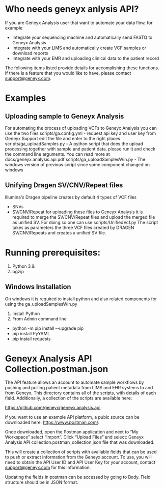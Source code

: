 # Who needs geneyx anlysis API?
If you are Geneyx Analysis user that want to automate your data flow, for example:
- Integrate your sequencing machine and automatically send FASTQ to Geneyx Analysis
- Integrate with your LIMS and automatically create VCF samples or download reports
- Integrate with your EMR and uploading clinical data to the patient record

The following items listed provide details for accomplishing these functions. If there is a feature that you would like to have, please contact support@geneyx.com. 

# Examples
## Uploading sample to Geneyx Analysis
For automating the process of uploading VCFs to Geneyx Analysis you can use the two files
scripts/ga.config.yml  			- request api key and user key from Geneyx Support edit the file and enter to the right places
scripts/ga_uploadSamples.py		- A python script that does the upload processing together with sample and patient data. please run it and check the command line arguments.
You can read more at docs/geneyx.analysis.api.pdf
scripts/ga_uploadSamplesWin.py  - The windows version of previous script since some component changed on windows


## Unifying Dragen SV/CNV/Repeat files
Illumina's Dragen pipeline creates by default 4 types of VCF files
* SNVs
* SV/CNV/Repeat
for uploading those files to Geneyx Analysis it is required to merge the SV/CNV/Repeat files and upload the merged file as unified SV.
For doing so one can use scripts/UnifiedVcf.py
The script takes as parameters the three VCF files created by DRAGEN SV/CNV/Repeats and creates a unified SV file. 

# Running prerequisites:
1.	Python 3.9.
2.	bgzip

## Windows Installation
On windows it is required to install python and also related components for using the ga_uploadSamplesWin.py
1.	Install Python 
2.	From Admin command line
  -	python -m pip install --upgrade pip
  -	pip install PyYAML
  - pip install requests
  
# Geneyx Analysis API Collection.postman.json
The API feature allows an account to automate sample workflows by pushing and pulling patient metadata from LIMS and EHR systems to and from Geneyx. This directory contains all of the scripts, with details of each field. Additionally, a collection of the scripts are available here:

https://github.com/geneyx/geneyx.analysis.api:

If you want to use an example API platform, a pubic source can be downloaded here: https://www.postman.com/.

Once downloaded, open the Postman application and next to “My Workspace” select “Import”. Click “Upload Files” and select: Geneyx Analysis API collection.postman_collection.json file that was downloaded.

This will create a collection of scripts with available fields that can be used to push or extract information from the Geneyx account. To use, you will need to obtain the API User ID and API User Key for your account, contact support@geneyx.com for this information.

Updating the fields in postman can be accessed by going to Body. Field structure should be in JSON format.
